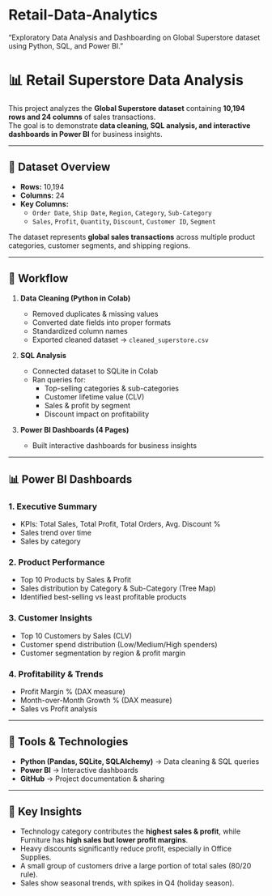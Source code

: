 # Retail-Data-Analytics
“Exploratory Data Analysis and Dashboarding on Global Superstore dataset using Python, SQL, and Power BI.”
# 📊 Retail Superstore Data Analysis

This project analyzes the **Global Superstore dataset** containing **10,194 rows and 24 columns** of sales transactions.  
The goal is to demonstrate **data cleaning, SQL analysis, and interactive dashboards in Power BI** for business insights.


---

## 🔹 Dataset Overview
- **Rows:** 10,194  
- **Columns:** 24  
- **Key Columns:**  
  - `Order Date`, `Ship Date`, `Region`, `Category`, `Sub-Category`  
  - `Sales`, `Profit`, `Quantity`, `Discount`, `Customer ID`, `Segment`

The dataset represents **global sales transactions** across multiple product categories, customer segments, and shipping regions.

---

## 🔹 Workflow
1. **Data Cleaning (Python in Colab)**  
   - Removed duplicates & missing values  
   - Converted date fields into proper formats  
   - Standardized column names  
   - Exported cleaned dataset → `cleaned_superstore.csv`

2. **SQL Analysis**  
   - Connected dataset to SQLite in Colab  
   - Ran queries for:
     - Top-selling categories & sub-categories  
     - Customer lifetime value (CLV)  
     - Sales & profit by segment  
     - Discount impact on profitability  

3. **Power BI Dashboards (4 Pages)**  
   - Built interactive dashboards for business insights  

---

## 📊 Power BI Dashboards

### 1. **Executive Summary**
- KPIs: Total Sales, Total Profit, Total Orders, Avg. Discount %  
- Sales trend over time  
- Sales by  category  

### 2. **Product Performance**
- Top 10 Products by Sales & Profit  
- Sales distribution by Category & Sub-Category (Tree Map)  
- Identified best-selling vs least profitable products  

### 3. **Customer Insights**
- Top 10 Customers by Sales (CLV)  
- Customer spend distribution (Low/Medium/High spenders)  
- Customer segmentation by region & profit margin  

### 4. **Profitability & Trends**
- Profit Margin % (DAX measure)  
- Month-over-Month Growth % (DAX measure)  
- Sales vs Profit analysis   

---

## 🔹 Tools & Technologies
- **Python (Pandas, SQLite, SQLAlchemy)** → Data cleaning & SQL queries  
- **Power BI** → Interactive dashboards  
- **GitHub** → Project documentation & sharing  

---

## 📌 Key Insights
- Technology category contributes the **highest sales & profit**, while Furniture has **high sales but lower profit margins**.  
- Heavy discounts significantly reduce profit, especially in Office Supplies.  
- A small group of customers drive a large portion of total sales (80/20 rule).  
- Sales show seasonal trends, with spikes in Q4 (holiday season).  



